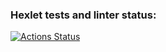 ### Hexlet tests and linter status:
[![Actions Status](https://github.com/CodingKarp/data-analytics-project-92/actions/workflows/hexlet-check.yml/badge.svg)](https://github.com/CodingKarp/data-analytics-project-92/actions)